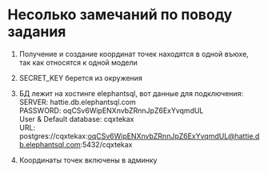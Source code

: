 # Несолько замечаний по поводу задания

1. Получение и создание координат точек находятся в одной въюхе, так как относятся к одной модели
2. SECRET_KEY берется из окружения

3. БД лежит на хостинге elephantsql, вот данные для подключения: <br/>
    SERVER: hattie.db.elephantsql.com <br/>
    PASSWORD: 	oqCSv6WipENXnvbZRnnJpZ6ExYvqmdUL <br/>
    User & Default database: cqxtekax <br/>
    URL: postgres://cqxtekax:oqCSv6WipENXnvbZRnnJpZ6ExYvqmdUL@hattie.db.elephantsql.com:5432/cqxtekax
   
4. Координаты точек включены в админку
   
